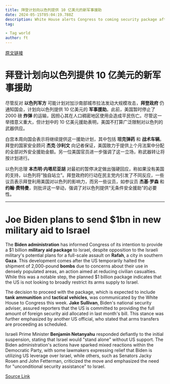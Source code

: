 ```yaml
---
title: 拜登计划向以色列提供 10 亿美元的新军事援助
date: 2024-05-15T05:04:19.788Z
description: White House alerts Congress to coming security package after pausing bomb shipment last week
tag: 

- Tag world
author: ft
---
```


[原文链接](https://ft.com/content/32ac4248-cb5e-4d2c-89fa-7a177defd4db)

# 拜登计划向以色列提供 10 亿美元的新军事援助

尽管反对 **以色列军方** 可能计划对加沙南部城市拉法发动大规模攻击，**拜登政府** 仍通知国会，计划向以色列提供 10 亿美元的 **军事援助**。此前，美国暂时停止了 2000 磅 **炸弹** 的运输，因担心其在人口稠密地区使用会造成平民伤亡。尽管这一举措意义重大，但计划中的 10 亿美元援助表明，美国不打算广泛限制对以色列的武器供应。

白宫本周向国会表示将继续提供这一援助计划，其中包括 **坦克弹药** 和 **战术车辆**。拜登的国家安全顾问 **杰克·沙利文** 向记者保证，美国致力于提供上个月法案中分配的全部对外安全援助金额。另一位美国官员进一步强调了这一立场，称武器转让将按计划进行。

以色列总理 **本杰明·内塔尼亚胡** 对最初的暂停决定做出强硬回应，称如果没有美国的支持，以色列将“独自站立”。拜登政府的行动在民主党内引发了不同反应，一些议员表示拜登利用美国对以色列的影响力，而另一些议员，如参议员 **杰基·罗森** 和 **约翰·费特曼**，则批评这一举动，强调了对以色列提供“无条件安全援助”的必要性。

---

# Joe Biden plans to send $1bn in new military aid to Israel

The **Biden administration** has informed Congress of its intention to provide a $1 billion **military aid package** to Israel, despite opposition to the Israeli military's potential plans for a full-scale assault on **Rafah**, a city in southern **Gaza**. This development comes after the US temporarily halted the shipment of 2,000-pound **bombs** due to concerns about their use in densely populated areas, an action aimed at reducing civilian casualties. While this was a notable step, the planned $1 billion package indicates that the US is not looking to broadly restrict its arms supply to Israel. 

The decision to proceed with the package, which is expected to include **tank ammunition** and **tactical vehicles**, was communicated by the White House to Congress this week. **Jake Sullivan**, Biden's national security adviser, assured reporters that the US is committed to providing the full amount of foreign security aid allocated in last month's bill. This stance was further emphasized by another US official, who stated that arms transfers are proceeding as scheduled. 

Israeli Prime Minister **Benjamin Netanyahu** responded defiantly to the initial suspension, stating that Israel would "stand alone" without US support. The Biden administration's actions have sparked mixed reactions within the Democratic Party, with some lawmakers expressing relief that Biden is utilizing US leverage over Israel, while others, such as Senators Jacky Rosen and John Fetterman, criticized the move and emphasized the need for "unconditional security assistance" to Israel.

[Source Link](https://ft.com/content/32ac4248-cb5e-4d2c-89fa-7a177defd4db)

